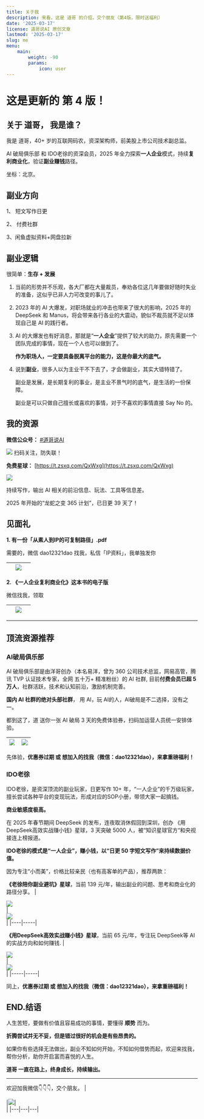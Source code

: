 ```yaml
---
title: 关于我
description: 来看，这是 道哥 的介绍，交个朋友（第4版，限时送福利）
date: '2025-03-17'
license: 道哥说AI 原创文章
lastmod: '2025-03-17'
slug: me
menu:
    main: 
        weight: -90
        params:
            icon: user
---
```


# 这是更新的 **第 4 版！**

## 关于 道哥， 我是谁？
我是 道哥，40+ 岁的互联网码农，资深架构师，前美股上市公司技术副总监。

AI 破局俱乐部 和 IDO老徐的资深会员，2025 年全力探索**一人企业**模式，持续**复利商业化**，验证**副业赚钱**路径。

坐标：北京。


## 副业方向

1、 短文写作日更

2、 付费社群

3、闲鱼虚拟资料+网盘拉新


## 副业逻辑

很简单：**生存 + 发展**

1. 当前的形势并不乐观，各大厂都在大量裁员，奉劝各位这几年要做好随时失业的准备，这似乎已非人力可改变的事儿了。

2. 2023 年的 AI 大爆发，对职场就业的冲击也带来了很大的影响，2025 年的 DeepSeek 和 Manus，将会带来各行各业的大震动，貌似不裁员就不足以体现自己是 AI 的践行者。

3. AI 的大爆发也有好消息，那就是“**一人企业**”提供了较大的助力，原先需要一个团队完成的事情，现在一个人也可以做到了。

     **作为职场人，一定要具备脱离平台的能力，这是你最大的底气。**

4. 说到**副业**，很多人以为主业干不下去了，才会做副业，其实大错特错了。

     副业是发展，是长期复利的事业，是主业不景气时的底气，是生活的一份保障。

     副业是可以只做自己擅长或喜欢的事情，对于不喜欢的事情直接 Say No 的。

## 我的资源

**微信公众号：** [#道哥说AI](https://mp.weixin.qq.com/s/nVUzTMiuYG-yjJ6nMt4YwA)

![](mp_qrcode.png)
扫码关注，防失联！

**免费星球：** [https://t.zsxq.com/QxWxg](https://t.zsxq.com/QxWxg)

![](mfzsxq.png)

持续写作，输出 AI 相关的前沿信息、玩法、工具等信息差。

2025 年开始的“龙蛇之变 365 计划”，已日更 39 天了！

## 见面礼

**1. 有一份「从素人到IP的可复制路径」.pdf**

需要的，微信 dao12321dao 找我，私信「IP资料」，我单独发你

||![](toIP.png)||
|---|---|---|

**2. 《一人企业复利商业化》这本书的电子版**

微信找我，领取

||![](1rqy.png)||
|---|---|---|

---

## 顶流资源推荐
### **AI破局俱乐部**

AI 破局俱乐部是由洋哥创办（本名易洋，曾为 360 公司技术总监，网易高管，腾讯 TVP 认证技术专家，全网 五十万+ 精准粉丝）的 AI 社群, 目前**付费会员已超 5 万人**，社群活跃，技术和认知前沿，激励机制完善。

**国内 AI 社群的绝对头部社群**，
用 AI，玩 AI的人，AI破局是不二选择，没有之一。

都到这了，道 送你一张 AI 破局 3 天的免费体验券，扫码加运营人员统一安排体验。

|<div style="width:90%">![](poju_tyk.jpeg)</div>|<div style="width:100%">![](poju_xq.jpeg)</div>|
|-----|-----|

先体验，**优惠券过期 或 想加入的找我（微信：dao12321dao），来拿重磅福利！**

### **IDO老徐**

IDO老徐，是资深顶流的副业玩家，日更写作 10+ 年，“一人企业”的千万级玩家，擅长尝试各种平台的变现玩法，形成对应的SOP小册，带领大家一起搞钱。

**商业敏感度极高。**

在 2025 年春节期间 DeepSeek 的发布，连夜取消休假回到深圳，创办 《用DeepSeek高效实战赚小钱》星球，3 天突破 5000 人，被“知识星球官方“和央视接连上榜报道。

**IDO老徐的模式是“一人企业”，赚小钱，以“日更 50 字短文写作”来持续数据价值。**

因为专注“小而美”，价格比较亲民（也有高客单的产品），推荐两款：

**《老徐陪你副业避坑》星球**，当前 139 元/年，输出副业的问题、思考和商业化的路径分享。
|<div style="width:80%">![](ido_bkxq.jpeg)</div>|<div style="width:100%">![](ido_bkxq_yhq.jpeg)</div>|
|----|-----|

**《用DeepSeek高效实战赚小钱》星球**，当前 65 元/年，专注玩 DeepSeek等 AI 的实战方向和如何赚钱.
|<div style="width:80%">![](ido_dkxq.jpeg)</div>|<div style="width:100%">![](ido_dkxq_yhq.jpeg)</div>|
|-----|-----|

同上，**优惠券过期 或 想加入的找我（微信：dao12321dao），来拿重磅福利！**

## END.结语
人生苦短，要做有价值且容易成功的事情，要懂得 **顺势** 而为。

**折腾尝试并无不妥，但是错过很好的机会是有些昂贵的。**

如果你有些选择无法做出，副业不知如何开始，不知如何借势而起，欢迎来找我，帮你分析，助你开启富而喜悦的人生。

**道哥 一直在路上，终身成长，持续输出。**

--- 
欢迎加我微信👇👇👇，交个朋友。
|<div style="width:100px"></div>|![](dao_qrcode.jpg)|<div style="width:100px"></div> |
|---|---|---|

